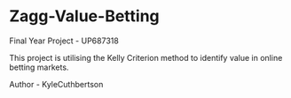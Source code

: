 # Zagg-Value-Betting
Final Year Project - UP687318

This project is utilising the Kelly Criterion method to identify value in online betting markets.

Author - KyleCuthbertson
